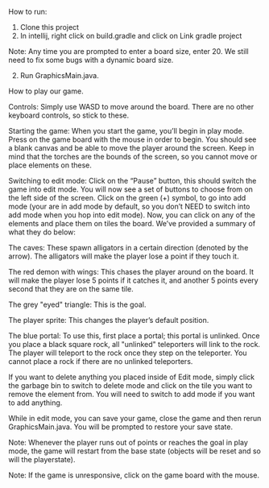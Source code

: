 How to run:

1. Clone this project
2. In intellij, right click on build.gradle and click on Link gradle project

Note: Any time you are prompted to enter a board size, enter 20. We still need to fix some bugs with a dynamic board size. 


2. Run GraphicsMain.java. 


How to play our game. 

Controls: Simply use WASD to move around the board. There are no other keyboard controls, so stick to these.

Starting the game: When you start the game, you’ll begin in play mode. Press on the game board with the mouse in order to begin. You should see a blank canvas and be able to move the player around the screen. Keep in mind that the torches are the bounds of the screen, so you cannot move or place elements on these.

Switching to edit mode: Click on the “Pause” button, this should switch the game into edit mode. You will now see a set of buttons to choose from on the left side of the screen. Click on the green (+) symbol, to go into add mode (your are in add mode by default, so you don’t NEED to switch into add mode when you hop into edit mode). Now, you can click on any of the elements and place them on tiles the board. We’ve provided a summary of what they do below:

The caves: These spawn alligators in a certain direction (denoted by the arrow). The alligators will make the player lose a point if they touch it.

The red demon with wings: This chases the player around on the board. It will make the player lose 5 points if it catches it, and another 5 points every second that they are on the same tile.

The grey "eyed" triangle: This is the goal.

The player sprite: This changes the player’s default position.

The blue portal: To use this, first place a portal; this portal is unlinked. Once you place a black square rock, all "unlinked" teleporters will link to the rock. The player will teleport to the rock once they step on the teleporter. You cannot place a rock if there are no unlinked teleporters.

If you want to delete anything you placed inside of Edit mode, simply click the garbage bin to switch to delete mode and click on the tile you want to remove the element from. You will need to switch to add mode if you want to add anything.

While in edit mode, you can save your game, close the game and then rerun GraphicsMain.java. You will be prompted to restore your save state. 



Note: Whenever the player runs out of points or reaches the goal in play mode, the game will restart from the base state (objects will be reset and so will the playerstate).

Note: If the game is unresponsive, click on the game board with the mouse.
